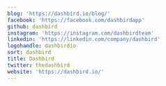 ```yaml
---
blog: 'https://dashbird.io/blog/'
facebook: 'https://facebook.com/dashbirdapp'
github: dashbird
instagram: 'https://instagram.com/dashbirdteam'
linkedin: 'https://linkedin.com/company/dashbird'
logohandle: dashbirdio
sort: dashbird
title: Dashbird
twitter: thedashbird
website: 'https://dashbird.io/'
---
```

